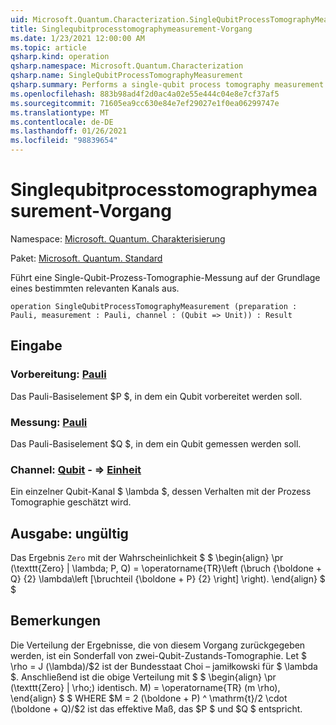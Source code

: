 ```yaml
---
uid: Microsoft.Quantum.Characterization.SingleQubitProcessTomographyMeasurement
title: Singlequbitprocesstomographymeasurement-Vorgang
ms.date: 1/23/2021 12:00:00 AM
ms.topic: article
qsharp.kind: operation
qsharp.namespace: Microsoft.Quantum.Characterization
qsharp.name: SingleQubitProcessTomographyMeasurement
qsharp.summary: Performs a single-qubit process tomography measurement in the Pauli basis, given a particular channel of interest.
ms.openlocfilehash: 883b98ad4f2d0ac4a02e55e444c04e8e7cf37af5
ms.sourcegitcommit: 71605ea9cc630e84e7ef29027e1f0ea06299747e
ms.translationtype: MT
ms.contentlocale: de-DE
ms.lasthandoff: 01/26/2021
ms.locfileid: "98839654"
---
```

# <a name="singlequbitprocesstomographymeasurement-operation"></a>Singlequbitprocesstomographymeasurement-Vorgang

Namespace: [Microsoft. Quantum. Charakterisierung](xref:Microsoft.Quantum.Characterization)

Paket: [Microsoft. Quantum. Standard](https://nuget.org/packages/Microsoft.Quantum.Standard)


Führt eine Single-Qubit-Prozess-Tomographie-Messung auf der Grundlage eines bestimmten relevanten Kanals aus.

```qsharp
operation SingleQubitProcessTomographyMeasurement (preparation : Pauli, measurement : Pauli, channel : (Qubit => Unit)) : Result
```


## <a name="input"></a>Eingabe

### <a name="preparation--pauli"></a>Vorbereitung: [Pauli](xref:microsoft.quantum.lang-ref.pauli)

Das Pauli-Basiselement $P $, in dem ein Qubit vorbereitet werden soll.


### <a name="measurement--pauli"></a>Messung: [Pauli](xref:microsoft.quantum.lang-ref.pauli)

Das Pauli-Basiselement $Q $, in dem ein Qubit gemessen werden soll.


### <a name="channel--qubit--unit"></a>Channel: [Qubit](xref:microsoft.quantum.lang-ref.qubit) - => [Einheit](xref:microsoft.quantum.lang-ref.unit) 

Ein einzelner Qubit-Kanal $ \lambda $, dessen Verhalten mit der Prozess Tomographie geschätzt wird.



## <a name="output--__invalidresult__"></a>Ausgabe: __ungültig <Result>__

Das Ergebnis `Zero` mit der Wahrscheinlichkeit $ $ \begin{align} \pr (\texttt{Zero} | \lambda; P, Q) = \operatorname{TR}\left (\bruch {\boldone + Q} {2} \lambda\left [\bruchteil {\boldone + P} {2} \right] \right).
\end{align} $ $

## <a name="remarks"></a>Bemerkungen

Die Verteilung der Ergebnisse, die von diesem Vorgang zurückgegeben werden, ist ein Sonderfall von zwei-Qubit-Zustands-Tomographie. Let $ \rho = J (\lambda)/$2 ist der Bundesstaat Choi – jamiłkowski für $ \lambda $. Anschließend ist die obige Verteilung mit $ $ \begin{align} \pr (\texttt{Zero} | \rho;) identisch. M) = \operatorname{TR} (m \rho), \end{align} $ $ WHERE $M = 2 (\boldone + P) ^ \mathrm{t}/2 \cdot (\boldone + Q)/$2 ist das effektive Maß, das $P $ und $Q $ entspricht.